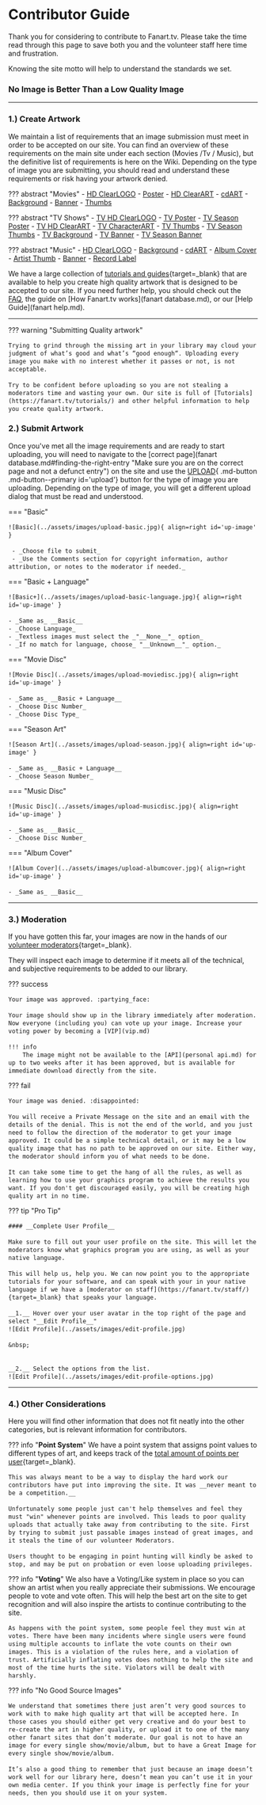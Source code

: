 # __Contributor Guide__

Thank you for considering to contribute to Fanart.tv. Please take the time read through this page to save both you and the volunteer staff here time and frustration. 

Knowing the site motto will help to understand the standards we set.

### **No Image is Better Than a Low Quality Image**

---

### __1.) Create Artwork__

We maintain a list of requirements that an image submission must meet in order to be accepted on our site. You can find an overview of these requirements on the main site under each section (Movies /Tv / Music), but the definitive list of requirements is here on the Wiki. Depending on the type of image you are submitting, you should read and understand these requirements or risk having your artwork denied.


??? abstract "Movies"
    - [HD ClearLOGO](../ImageTypes/Movies/hdmovielogo.md)
    - [Poster](../ImageTypes/Movies/movieposter.md)
    - [HD ClearART](../ImageTypes/Movies/hdmovieclearart.md)
    - [cdART](../ImageTypes/Movies/moviedisc.md)
    - [Background](../ImageTypes/Movies/moviebackground.md)
    - [Banner](../ImageTypes/Movies/moviebanner.md)
    - [Thumbs](../ImageTypes/Movies/moviethumb.md)


??? abstract "TV Shows"
    - [TV HD ClearLOGO](../ImageTypes/TV/hdtvlogo.md)
    - [TV Poster](../ImageTypes/TV/tvposter.md)
    - [TV Season Poster](../ImageTypes/TV/seasonposter.md)
    - [TV HD ClearART](../ImageTypes/TV/hdclearart.md)
    - [TV CharacterART](../ImageTypes/TV/characterart.md)
    - [TV Thumbs](../ImageTypes/TV/tvthumb.md)
    - [TV Season Thumbs](../ImageTypes/TV/seasonthumb.md)
    - [TV Background](../ImageTypes/TV/showbackground.md)
    - [TV Banner](../ImageTypes/TV/tvbanner.md)
    - [TV Season Banner](../ImageTypes/TV/seasonbanner.md)
 

??? abstract "Music"
    - [HD ClearLOGO](../ImageTypes/Music/hdmusiclogo.md)
    - [Background](../ImageTypes/Music/artistbackground.md)
    - [cdART](../ImageTypes/Music/cdart.md)
    - [Album Cover](../ImageTypes/Music/albumcover.md)
    - [Artist Thumb](../ImageTypes/Music/artistthumb.md)
    - [Banner](../ImageTypes/Music/musicbanner.md)
    - [Record Label](../ImageTypes/Music/musiclabel.md)


We have a large collection of [tutorials and guides](https://fanart.tv/tutorials/){target=_blank} that are available to help you create high quality artwork that is designed to be accepted to our site. If you need further help, you should check out the [FAQ](faq.md), the guide on [How Fanart.tv works](fanart database.md), or our [Help Guide](fanart help.md).



---

??? warning "Submitting Quality artwork"

    Trying to grind through the missing art in your library may cloud your judgment of what’s good and what’s “good enough“. Uploading every image you make with no interest whether it passes or not, is not acceptable.  

    Try to be confident before uploading so you are not stealing a moderators time and wasting your own. Our site is full of [Tutorials](https://fanart.tv/tutorials/) and other helpful information to help you create quality artwork. 


### __2.) Submit Artwork__

Once you've met all the image requirements and are ready to start uploading, you will need to navigate to the [correct page](fanart database.md#finding-the-right-entry "Make sure you are on the correct page and not a defunct entry") on the site and use the [UPLOAD](#submit-artwork){ .md-button .md-button--primary id='upload'} button for the type of image you are uploading. Depending on the type of image, you will get a different upload dialog that must be read and understood. 


=== "Basic"

    ![Basic](../assets/images/upload-basic.jpg){ align=right id='up-image' }

     - _Choose file to submit_
     - _Use the Comments section for copyright information, author attribution, or notes to the moderator if needed._

=== "Basic + Language"

    ![Basic+](../assets/images/upload-basic-language.jpg){ align=right id='up-image' }

    - _Same as_ __Basic__
    - _Choose Language_
    - _Textless images must select the _"__None__"_ option_
    - _If no match for language, choose_ "__Unknown__"_ option._

=== "Movie Disc"

    ![Movie Disc](../assets/images/upload-moviedisc.jpg){ align=right id='up-image' }

    - _Same as_ __Basic + Language__
    - _Choose Disc Number_
    - _Choose Disc Type_

=== "Season Art"

    ![Season Art](../assets/images/upload-season.jpg){ align=right id='up-image' }

    - _Same as_ __Basic + Language__
    - _Choose Season Number_

=== "Music Disc"

    ![Music Disc](../assets/images/upload-musicdisc.jpg){ align=right id='up-image' }

    - _Same as_ __Basic__
    - _Choose Disc Number_

=== "Album Cover"

    ![Album Cover](../assets/images/upload-albumcover.jpg){ align=right id='up-image' }

    - _Same as_ __Basic__


---

### __3.) Moderation__

If you have gotten this far, your images are now in the hands of our [volunteer moderators](https://fanart.tv/staff/){target=_blank}. 

They will inspect each image to determine if it meets all of the technical, and subjective requirements to be added to our library.

??? success

    Your image was approved. :partying_face:

    Your image should show up in the library immediately after moderation. Now everyone (including you) can vote up your image. Increase your voting power by becoming a [VIP](vip.md)

    !!! info
        The image might not be available to the [API](personal api.md) for up to two weeks after it has been approved, but is available for immediate download directly from the site.


??? fail

    Your image was denied. :disappointed:

    You will receive a Private Message on the site and an email with the details of the denial. This is not the end of the world, and you just need to follow the direction of the moderator to get your image approved. It could be a simple technical detail, or it may be a low quality image that has no path to be approved on our site. Either way, the moderator should inform you of what needs to be done.

    It can take some time to get the hang of all the rules, as well as learning how to use your graphics program to achieve the results you want. If you don't get discouraged easily, you will be creating high quality art in no time.



??? tip "Pro Tip"

    #### __Complete User Profile__

    Make sure to fill out your user profile on the site. This will let the moderators know what graphics program you are using, as well as your native language. 

    This will help us, help you. We can now point you to the appropriate tutorials for your software, and can speak with your in your native language if we have a [moderator on staff](https://fanart.tv/staff/){target=_blank} that speaks your language.

    __1.__ Hover over your user avatar in the top right of the page and select "__Edit Profile__"
    ![Edit Profile](../assets/images/edit-profile.jpg)
    
    &nbsp;  
    

    __2.__ Select the options from the list.
    ![Edit Profile](../assets/images/edit-profile-options.jpg)

---

### __4.) Other Considerations__

Here you will find other information that does not fit neatly into the other categories, but is relevant information for contributors.


??? info "__Point System__"
    We have a point system that assigns point values to different types of art, and keeps track of the [total amount of points per user](https://fanart.tv/contributors/){target=_blank}.

    This was always meant to be a way to display the hard work our contributors have put into improving the site. It was __never meant to be a competition.__
    
    Unfortunately some people just can't help themselves and feel they must "win" whenever points are involved. This leads to poor quality uploads that actually take away from contributing to the site. First by trying to submit just passable images instead of great images, and it steals the time of our volunteer Moderators. 
    
    Users thought to be engaging in point hunting will kindly be asked to stop, and may be put on probation or even loose uploading privileges. 


??? info "__Voting__"
    We also have a Voting/Like system in place so you can show an artist when you really appreciate their submissions. We encourage people to vote and vote often. This will help the best art on the site     to get recognition and will also inspire the artists to continue contributing to the site.
    
    As happens with the point system, some people feel they must win at votes. There have been many incidents where single users were found using multiple accounts to inflate the vote counts on their own     images. This is a violation of the rules here, and a violation of trust. Artificially inflating votes does nothing to help the site and most of the time hurts the site. Violators will be dealt with     harshly.


??? info "No Good Source Images"

    We understand that sometimes there just aren’t very good sources to work with to make high quality art that will be accepted here. In those cases you should either get very creative and do your best to re-create the art in higher quality, or upload it to one of the many other fanart sites that don’t moderate. Our goal is not to have an image for every single show/movie/album, but to have a Great Image for every single show/movie/album. 
    
    It’s also a good thing to remember that just because an image doesn’t work well for our library here, doesn’t mean you can’t use it in your own media center. If you think your image is perfectly fine for your needs, then you should use it on your system.

